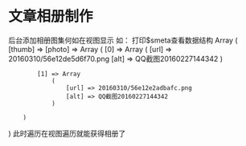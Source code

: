 # 文章相册制作

后台添加相册图集何如在视图显示
如：
打印$smeta查看数据结构
Array
(
    [thumb] => 
    [photo] => Array
        (
            [0] => Array
                (
                    [url] => 20160310/56e12de5d6f70.png
                    [alt] => QQ截图20160227144342
                )

            [1] => Array
                (
                    [url] => 20160310/56e12e2adbafc.png
                    [alt] => QQ截图20160227144342
                )

        )

)
此时遍历在视图遍历就能获得相册了
<foreach name="smeta['photo']" item="vo">
  <img src="{:sp_get_asset_upload_path($vo['url'])}" class="img-responsive img-thumbnail" alt="" />
</foreach>